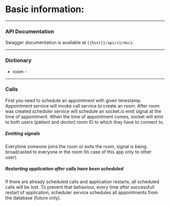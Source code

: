 # Basic information:
---
### API Documentation    
Swagger documentation is available at `{{host}}/api/v1/docs`.

---
### Dictionary
- room - 
---
### Calls
First you need to schedule an appointment with given timestamp. Appointment service will invoke call service to create an room. After room was created scheduler service will schedule an socket.io emit signal at the time of appointment. When the time of appointment comes, socket will emit to both users (patient and doctor) room ID to which they have to connect to.

##### Emitting signals  
Everytime someone joins the room or exits the room, signal is being broadcasted to everyone in the room (In case of this app only to other user). 

##### Restarting application after calls have been scheduled  
If there are already scheduled calls and application restarts, all scheduled calls will be lost. To prevent that behaviour, every time after successfull restart of application, scheduler service schedules all appointments from the database (future only).
